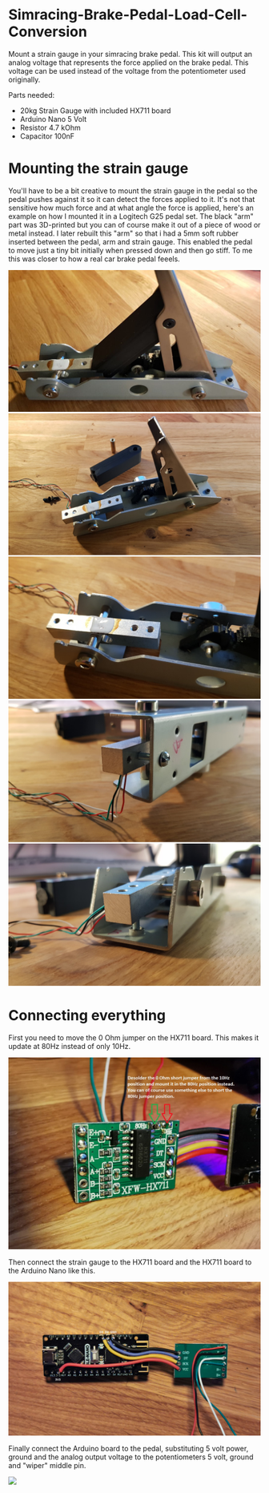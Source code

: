 # Simracing-Brake-Pedal-Load-Cell-Conversion

Mount a strain gauge in your simracing brake pedal. This kit will output an analog voltage that represents the force applied on the brake pedal. This voltage can be used instead of the voltage from the potentiometer used originally.
  
Parts needed:
- 20kg Strain Gauge with included HX711 board  
- Arduino Nano 5 Volt  
- Resistor 4.7 kOhm  
- Capacitor 100nF  
  
# Mounting the strain gauge  
  
You'll have to be a bit creative to mount the strain gauge in the pedal so the pedal pushes against it so it can detect the forces applied to it. It's not that sensitive how much force and at what angle the force is applied, here's an example on how I mounted it in a Logitech G25 pedal set. The black "arm" part was 3D-printed but you can of course make it out of a piece of wood or metal instead. I later rebuilt this "arm" so that i had a 5mm soft rubber inserted between the pedal, arm and strain gauge. This enabled the pedal to move just a tiny bit initially when pressed down and then go stiff. To me this was closer to how a real car brake pedal feeels. 

<img src=pics/logipedal1.jpg>  
  
<img src=pics/logipedal2.jpg>  
  
<img src=pics/logipedal3.jpg>  
  
<img src=pics/logipedal4.jpg>  
  
<img src=pics/logipedal5.jpg>  
  
# Connecting everything  
  
First you need to move the 0 Ohm jumper on the HX711 board. This makes it update at 80Hz instead of only 10Hz.  
  
<img src=pics/HX711_jumper.jpg>  

Then connect the strain gauge to the HX711 board and the HX711 board to the Arduino Nano like this.  
  
<img src=pics/connecting1.jpg> 

Finally connect the Arduino board to the pedal, substituting 5 volt power, ground and the analog output voltage to the potentiometers 5 volt, ground and "wiper" middle pin.  

<img src=pics/connecting2.jpg> 



